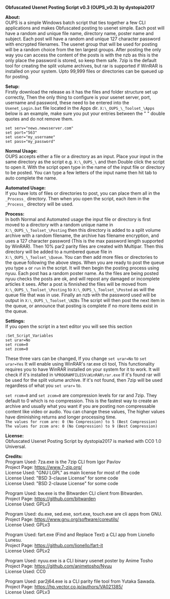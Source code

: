 **Obfuscated Usenet Posting Script v0.3 (OUPS_v0.3) by dystopia2017**
 
**About:** <br>
OUPS is a simple Windows batch script that ties together a few CLI applications and makes Obfuscated posting to usenet simple. Each post will have a random and unique file name, directory name, poster name and subject. Each post will have a random and unique 127 character password with encrypted filenames. The usenet group that will be used for posting will be a random choice from the ten largest groups. After posting the only way you can access the content of the posts is with the nzb as this is the only place the password is stored, so keep them safe. 7zip is the default tool for creating the split volume archives, but rar is supported if WinRAR is installed on your system. Upto 99,999 files or directories can be queued up for posting.
 
**Setup:** <br>
Firstly download the release as it has the files and folder structure set up correctly, Then the only thing to configure is your usenet server, port, username and password, these need to be entered into the `Usenet_Login.bat` file located in the Apps dir. `X:\_OUPS_\_Toolset_\Apps` below is an example, make sure you put your entries between the " " double quotes and do not remove them.
 
`set serv="news.newsserver.com"` <br>
`set port="563"` <br>
`set user="my_username"` <br>
`set pass="my_password"` <br>
 
**Normal Usage:** <br>
OUPS accepts either a file or a directory as an input. Place your input in the same directory as the script e.g. `X:\_OUPS_\` and then Double click the script to open it. With the script open type in the name of the input file or directory to be posted. You can type a few letters of the input name then hit tab to auto complete the name. 
 
**Automated Usage:** <br>
If you have lots of files or directories to post, you can place them all in the `_Process_` directory. Then when you open the script, each item in the `_Process_` directory will be used. 
 
**Process:** <br>
In both Normal and Automated usage the input file or directory is first moved to a directory with a random unique name in `X:\_OUPS_\_Toolset_\Posting` then this directory is added to a split volume archive with a random filename, the archive has filename encryption, and uses a 127 character password (This is the max password length supported by WinRAR). Then 10% par2 parity files are created with Multipar. Then this directory will be added to a numbered queue file in `X:\_OUPS_\_Toolset_\Queue`. You can then add more files or directories to the queue following the above steps. When you are ready to post the queue you type `a` or `run` in the script. It will then begin the posting process using nyuu. Each post has a random poster name. As the files are being posted nyuu checks the posts are ok, and will repost any damaged or incomplete articles it sees. After a post is finnished the files will be moved from `X:\_OUPS_\_Toolset_\Posting` to `X:\_OUPS_\_Toolset_\Posted` as will the queue file that was in use. Finally an nzb with the password used will be output in `X:\_OUPS_\_Toolset_\NZBs` The script will then post the next item in the queue, or announce that posting is complete if no more items exist in the queue.
 
**Settings:** <br>
If you open the script in a text editor you will see this section
 
`:Set_Script_Variables` <br>
`set urar=No` <br>
`set rcom=0` <br>
`set zcom=0` <br>
 
These three vars can be changed, If you change `set urar=No` to `set urar=Yes` It will enable using WinRAR's rar.exe cli tool, This functionality requires you to have WinRAR installed on your system for it to work. It will check if it's installed in `%PROGRAMFILES%\WinRAR\rar.exe` If it's found rar will be used for the split volume archive. If it's not found, then 7zip will be used regardless of what you `set urar=` to. 
 
`set rcom=0` and `set zcom=0` are compression levels for rar and 7zip. They default to 0 which is no compression. This is the fastest way to create an archive and usually what you want if you are posting non compressable content like video or audio. You can change these values, The higher values have diminishing returns and longer processing time. <br>
`The values for rcom are: 0 (No Compression) to 5 (Best Compression)` <br>
`The values for zcom are: 0 (No Compression) to 9 (Best Compression)` <br>
 
**License:** <br>
Obfuscated Usenet Posting Script by dystopia2017 is marked with CC0 1.0 Universal.

**Credits:** <br>
Program Used: 7za.exe is the 7zip CLI from Igor Pavlov <br>
Project Page: https://www.7-zip.org/<br>
License Used: "GNU LGPL" as main license for most of the code <br>
License Used: "BSD 3-clause License" for some code <br>
License Used: "BSD 2-clause License" for some code <br>
 
Program Used: bw.exe is the Bitwarden CLI client from Bitwarden. <br>
Project Page: https://github.com/bitwarden <br>
License Used: GPLv3 <br>
 
Program Used: du.exe, sed.exe, sort.exe, touch.exe are cli apps from GNU. <br>
Project Page: https://www.gnu.org/software/coreutils/ <br>
License Used: GPLv3 <br>
 
Program Used: fart.exe (Find and Replace Text) a CLI app from Lionello Lunesu. <br>
Project Page: https://github.com/lionello/fart-it <br>
License Used: GPLv2 <br>
 
Program Used: nyuu.exe is a CLI binary usenet poster by Anime Tosho <br>
Project Page: https://github.com/animetosho/Nyuu <br>
License Used: CC0 <br>
 
Program Used: par2j64.exe is a CLI parity file tool from Yutaka Sawada. <br>
Project Page: https://hp.vector.co.jp/authors/VA021385/ <br>
License Used: GPLv3 <br>
